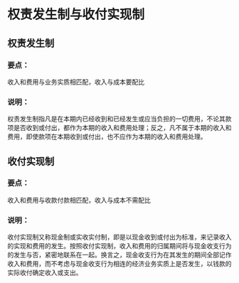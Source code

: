 # 权责发生制与收付实现制

## 权责发生制
### 要点：
收入和费用与业务实质相匹配，收入与成本要配比
### 说明：
权责发生制指凡是在本期内已经收到和已经发生或应当负担的一切费用，不论其款项是否收到或付出，都作为本期的收入和费用处理；反之，凡不属于本期的收入和费用，即使款项在本期收到或付出，也不应作为本期的收入和费用处理。

## 收付实现制
### 要点：
收入和费用与收款付款相匹配，收入与成本不需配比
### 说明：
收付实现制又称现金制或实收实付制，即是以现金收到或付出为标准，来记录收入的实现和费用的发生。按照收付实现制，收入和费用的归属期间将与现金收支行为的发生与否，紧密地联系在一起。换言之，现金收支行为在其发生的期间全部记作收入和费用，而不考虑与现金收支行为相连的经济业务实质上是否发生，以钱款的实际收付确定收入或支出。